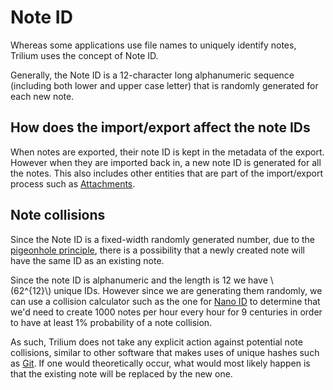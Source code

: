 # Note ID
Whereas some applications use file names to uniquely identify notes, Trilium uses the concept of Note ID.

Generally, the Note ID is a 12-character long alphanumeric sequence (including both lower and upper case letter) that is randomly generated for each new note.

## How does the import/export affect the note IDs

When notes are exported, their note ID is kept in the metadata of the export. However when they are imported back in, a new note ID is generated for all the notes. This also includes other entities that are part of the import/export process such as [Attachments](../Basic%20Concepts%20and%20Features/Notes/Attachments.md).

## Note collisions

Since the Note ID is a fixed-width randomly generated number, due to the [pigeonhole principle](https://en.wikipedia.org/wiki/Pigeonhole_principle), there is a possibility that a newly created note will have the same ID as an existing note.

Since the note ID is alphanumeric and the length is 12 we have \\(62^{12}\\) unique IDs. However since we are generating them randomly, we can use a collision calculator such as the one for [Nano ID](https://alex7kom.github.io/nano-nanoid-cc/?alphabet=0123456789ABCDEFGHIJKLMNOPQRSTUVWXYZabcdefghijklmnopqrstuvwxyz&size=12&speed=1000&speedUnit=hour) to determine that we'd need to create 1000 notes per hour every hour for 9 centuries in order to have at least 1% probability of a note collision.

As such, Trilium does not take any explicit action against potential note collisions, similar to other software that makes uses of unique hashes such as [Git](https://stackoverflow.com/questions/10434326/hash-collision-in-git). If one would theoretically occur, what would most likely happen is that the existing note will be replaced by the new one.